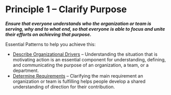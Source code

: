 [:menu-title]: # "Clarify Purpose"

# Principle 1 – Clarify Purpose


**_Ensure that everyone understands who the organization or team is serving, why and to what end, so that everyone is able to focus and unite their efforts on achieving that purpose._**


Essential Patterns to help you achieve this:

-   [Describe Organizational Drivers](section:describe-organizational-drivers) –  Understanding the situation that is motivating action is an essential component for understanding, defining, and communicating the purpose of an organization, a team, or a department.
-   [Determine Requirements](section:determine-requirements) – Clarifying the main requirement an organization or team is fulfilling helps people develop a shared understanding of direction for their contribution.
